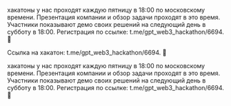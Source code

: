 хакатоны у нас проходят каждую пятницу в 18:00 по московскому времени. Презентация компании и обзор задачи проходят в
это время. Участники показывают демо своих решений на следующий день в субботу в 18:00. Регистрация по ссылке: t.me/gpt_web3_hackathon/6694. 🚀

Ссылка на хакатон: t.me/gpt_web3_hackathon/6694. 🚀

хакатоны у нас проходят каждую пятницу в 18:00 по московскому времени.
Презентация компании и обзор задачи проходят в это время. Участники показывают демо своих решений на следующий день в
субботу в 18:00.
Регистрация по ссылке: t.me/gpt_web3_hackathon/6694. 🚀